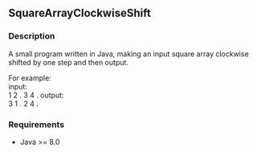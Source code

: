 ## SquareArrayClockwiseShift

### Description
A small program written in Java, making an input square array clockwise shifted by one step and then output.  

For example:  
input:  
1 2 . 
3 4 . 
output:  
3 1 . 
2 4 . 

### Requirements
- Java >= 8.0



